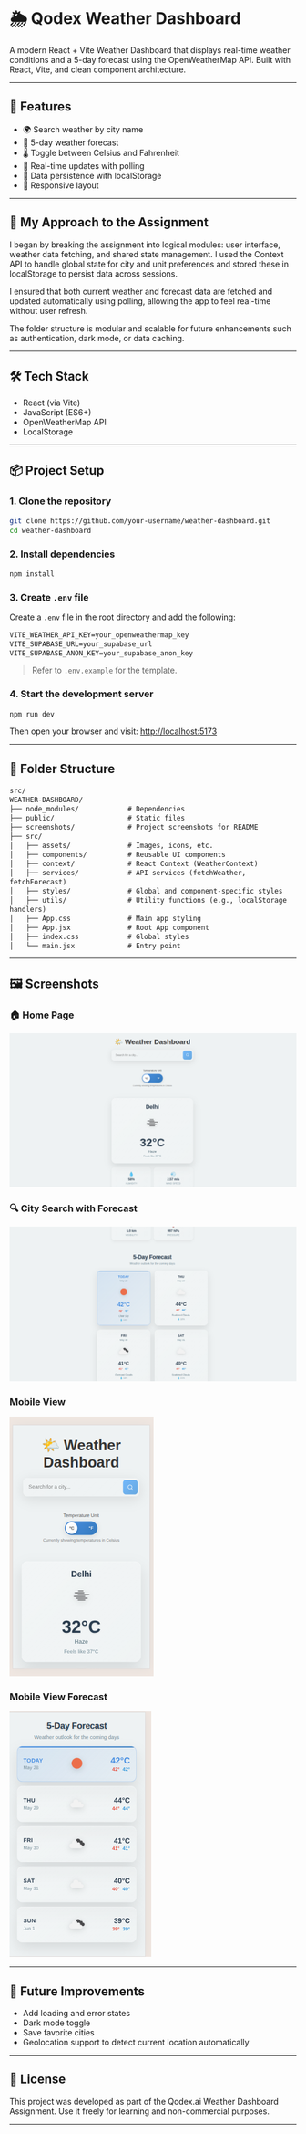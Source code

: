 # 🌦️ Qodex Weather Dashboard
A modern React + Vite Weather Dashboard that displays real-time weather conditions and a 5-day forecast using the OpenWeatherMap API. Built with React, Vite, and clean component architecture.

---

## 🚀 Features

- 🌍 Search weather by city name
- 📅 5-day weather forecast
- 🌡️ Toggle between Celsius and Fahrenheit
- 🔁 Real-time updates with polling
- 💾 Data persistence with localStorage
- 📱 Responsive layout

---

## 🧠 My Approach to the Assignment

I began by breaking the assignment into logical modules: user interface, weather data fetching, and shared state management. I used the Context API to handle global state for city and unit preferences and stored these in localStorage to persist data across sessions.

I ensured that both current weather and forecast data are fetched and updated automatically using polling, allowing the app to feel real-time without user refresh.

The folder structure is modular and scalable for future enhancements such as authentication, dark mode, or data caching.

---

## 🛠️ Tech Stack

- React (via Vite)
- JavaScript (ES6+)
- OpenWeatherMap API
- LocalStorage

---

## 📦 Project Setup

### 1. Clone the repository

```bash
git clone https://github.com/your-username/weather-dashboard.git
cd weather-dashboard
````

### 2. Install dependencies

```bash
npm install
```

### 3. Create `.env` file

Create a `.env` file in the root directory and add the following:

```env
VITE_WEATHER_API_KEY=your_openweathermap_key
VITE_SUPABASE_URL=your_supabase_url
VITE_SUPABASE_ANON_KEY=your_supabase_anon_key
```

> Refer to `.env.example` for the template.

### 4. Start the development server

```bash
npm run dev
```

Then open your browser and visit:
[http://localhost:5173](http://localhost:5173)

---

## 📁 Folder Structure

```
src/
WEATHER-DASHBOARD/
├── node_modules/            # Dependencies
├── public/                  # Static files
├── screenshots/             # Project screenshots for README
├── src/
│   ├── assets/              # Images, icons, etc.
│   ├── components/          # Reusable UI components
│   ├── context/             # React Context (WeatherContext)
│   ├── services/            # API services (fetchWeather, fetchForecast)
│   ├── styles/              # Global and component-specific styles
│   ├── utils/               # Utility functions (e.g., localStorage handlers)
│   ├── App.css              # Main app styling
│   ├── App.jsx              # Root App component
│   ├── index.css            # Global styles
│   └── main.jsx             # Entry point

```

---

## 🖼️ Screenshots

### 🏠 Home Page

![Home Page Screenshot](screenshots/ss1.png)

### 🔍 City Search with Forecast

![City Forecast Screenshot](screenshots/ss2.png)

### Mobile View

![Mobile View Screenshot](screenshots/ss3.png)

### Mobile View Forecast

![Mobile View Screenshot](screenshots/ss4.png)

---

## 🧪 Future Improvements

* Add loading and error states
* Dark mode toggle
* Save favorite cities
* Geolocation support to detect current location automatically

---

## 📝 License

This project was developed as part of the Qodex.ai Weather Dashboard Assignment.
Use it freely for learning and non-commercial purposes.

---

```
